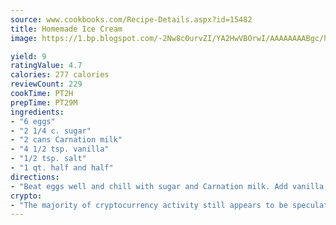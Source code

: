 ```yaml
---
source: www.cookbooks.com/Recipe-Details.aspx?id=15482
title: Homemade Ice Cream
image: https://1.bp.blogspot.com/-2Nw8c0urvZI/YA2HwVBOrwI/AAAAAAAABgc/hcoCuYbLRGghREWYfHLERS8jzKEXzVPXwCLcBGAsYHQ/s154/14.png

yield: 9
ratingValue: 4.7
calories: 277 calories
reviewCount: 229
cookTime: PT2H
prepTime: PT29M
ingredients:
- "6 eggs"
- "2 1/4 c. sugar"
- "2 cans Carnation milk"
- "4 1/2 tsp. vanilla"
- "1/2 tsp. salt"
- "1 qt. half and half"
directions:
- "Beat eggs well and chill with sugar and Carnation milk. Add vanilla, salt and half and half. Pour in a container and follow ice cream makers directions."
crypto:
- "The majority of cryptocurrency activity still appears to be speculative."
---
```

